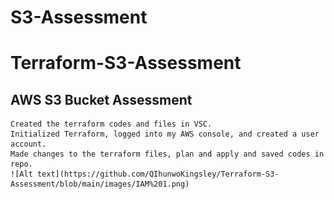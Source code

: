 # S3-Assessment
# Terraform-S3-Assessment

**AWS S3 Bucket Assessment**
-------------
    Created the terraform codes and files in VSC.
    Initialized Terraform, logged into my AWS console, and created a user account.
    Made changes to the terraform files, plan and apply and saved codes in repo.
    ![Alt text](https://github.com/QIhunwoKingsley/Terraform-S3-Assessment/blob/main/images/IAM%201.png)

